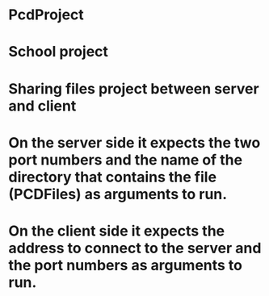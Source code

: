 # PcdProject

# School project
# Sharing files project between server and client
# On the server side it expects the two port numbers and the name of the directory that contains the file (PCDFiles) as arguments to run.
# On the client side it expects the address to connect to the server and the port numbers as arguments to run.
